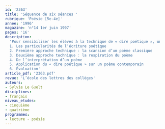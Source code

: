 ```yaml
---
id: '2363'
title: 'Séquence de six séances '
rubrique: 'Poésie [5e-4e]'
annee: '1996'
magazine: 'n°14 1er juin 1997'
pages: '16'
description: 
  'Pour sensibiliser les élèves à la technique de « dire poétique », une séquence de travail en six séances, dont l’objectif dépasse la simple acquisition des règles primaires de prosodie. Elle peut également trouver sa place en classe, pendant les dominantes lecture et expression écrite et orale.
  1. Les particularités de l’écriture poétique
  2. Première approche technique : la scansion d’un poème classique
  3. Deuxième approche technique : la respiration du poème
  4. De l’interprétation d’un poème
  5. Application du « dire poétique » sur un poème contemporain
  6. Évaluation'
article_pdf: '2363.pdf'
revue: 'L’école des lettres des collèges'
auteurs:
- Sylvie Le Guelt
disciplines:
- français
niveau_etudes:
- cinquième
- quatrième
programmes:
- lecture - poésie
---
```

